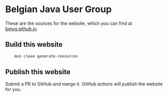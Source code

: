# Belgian Java User Group

These are the sources for the website, which you can find at [bejug.github.io](https://bejug.github.io/).

## Build this website
```sh
    mvn clean generate-resources
```
## Publish this website

Submit a PR to GitHub and merge it.
GitHub actions will publish the website for you.
